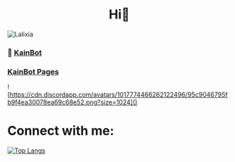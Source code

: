 <h1 align="center">Hi👋</h1>
<p align="left"> <img src="https://komarev.com/ghpvc/?username=LaIixia&label=Profile%20views&color=0e75b6&style=flat" alt="LaIixia" /> </p>

### 🔭 [KainBot](https://kain-bot.f5.si/add.html)
### [KainBot Pages](https://kain-bot.f5.si)
![https://cdn.discordapp.com/avatars/1017774466262122496/95c9046795fb9f4ea30078ea69c68e52.png?size=1024]()
# Connect with me:

<!--[Anurag's GitHub stats](https://github-readme-stats.vercel.app/api?username=Nanogy98&show_icons=true&theme=merko)--> 
[![Top Langs](https://github-readme-stats.vercel.app/api/top-langs/?username=LaIixia&layout=compact)](https://github.com/anuraghazra/github-readme-stats)
<!-- https://rahuldkjain.github.io/gh-profile-readme-generator/ -->
